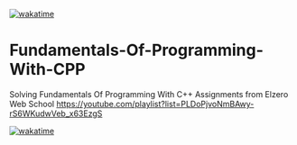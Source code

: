 [![wakatime](https://wakatime.com/badge/github/Ibrahim0Salah/Fundamentals-Of-Programming-With-CPP.svg)](https://wakatime.com/badge/github/Ibrahim0Salah/Fundamentals-Of-Programming-With-CPP)
# Fundamentals-Of-Programming-With-CPP
Solving Fundamentals Of Programming With C++ Assignments from Elzero Web School https://youtube.com/playlist?list=PLDoPjvoNmBAwy-rS6WKudwVeb_x63EzgS

[![wakatime](https://wakatime.com/badge/github/Ibrahim0Salah/Fundamentals-Of-Programming-With-CPP.svg)](https://wakatime.com/badge/github/Ibrahim0Salah/Fundamentals-Of-Programming-With-CPP)
